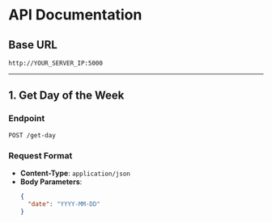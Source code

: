 # API Documentation

## Base URL
`http://YOUR_SERVER_IP:5000`

---

## **1. Get Day of the Week**
### **Endpoint**
`POST /get-day`

### **Request Format**
- **Content-Type**: `application/json`
- **Body Parameters**:
  ```json
  {
    "date": "YYYY-MM-DD"
  }
